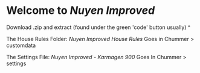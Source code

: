 # Welcome to <i>Nuyen Improved</i>

Download .zip and extract (found under the green 'code' button usually) ^

The House Rules Folder: <i>Nuyen Improved House Rules</i> Goes in Chummer > customdata

The Settings File: <i>Nuyen Improved - Karmagen 900</i> Goes In Chummer > settings
